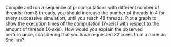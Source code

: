 Compile and run a sequence of pi computations with different number of threads: from 8 threads, you should increase the number of threads in 4 for every successive simulation, until you reach 48 threads. Plot a graph to show the execution times of the computation (Y-axis) with respect to the amount of threads (X-axis). How would you explain the observed performance, considering that you have requested 32 cores from a node on Snellius?
